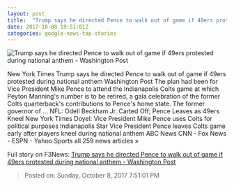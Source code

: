 ```yaml
---
layout: post
title:  "Trump says he directed Pence to walk out of game if 49ers protested during national anthem - Washington Post"
date: 2017-10-08 19:51:01Z
categories: google-news-top-stories
---
```


![Trump says he directed Pence to walk out of game if 49ers protested during national anthem - Washington Post](https://img.washingtonpost.com/rf/image_1484w/2010-2019/Wires/Images/2017-10-08/AP/49ers_Colts_Football_52069-64577.jpg?t=20170517)

New York Times Trump says he directed Pence to walk out of game if 49ers protested during national anthem Washington Post The plan had been for Vice President Mike Pence to attend the Indianapolis Colts game at which Peyton Manning's number is to be retired, a gala celebration of the former Colts quarterback's contributions to Pence's home state. The former governor of ... NFL: Odell Beckham Jr. Carted Off; Pence Leaves as 49ers Kneel New York Times Doyel: Vice President Mike Pence uses Colts for political purposes Indianapolis Star Vice President Pence leaves Colts game early after players kneel during national anthem ABC News CNN - Fox News - ESPN - Yahoo Sports all 259 news articles »


Full story on F3News: [Trump says he directed Pence to walk out of game if 49ers protested during national anthem - Washington Post](http://www.f3nws.com/n/JVUHdC)

> Posted on: Sunday, October 8, 2017 7:51:01 PM
